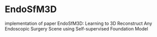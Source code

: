 # EndoSfM3D
implementation of paper EndoSfM3D: Learning to 3D Reconstruct Any Endoscopic Surgery Scene using Self-supervised Foundation Model

